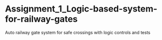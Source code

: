 # Assignment_1_Logic-based-system-for-railway-gates
Auto railway gate system for safe crossings with logic controls and tests
